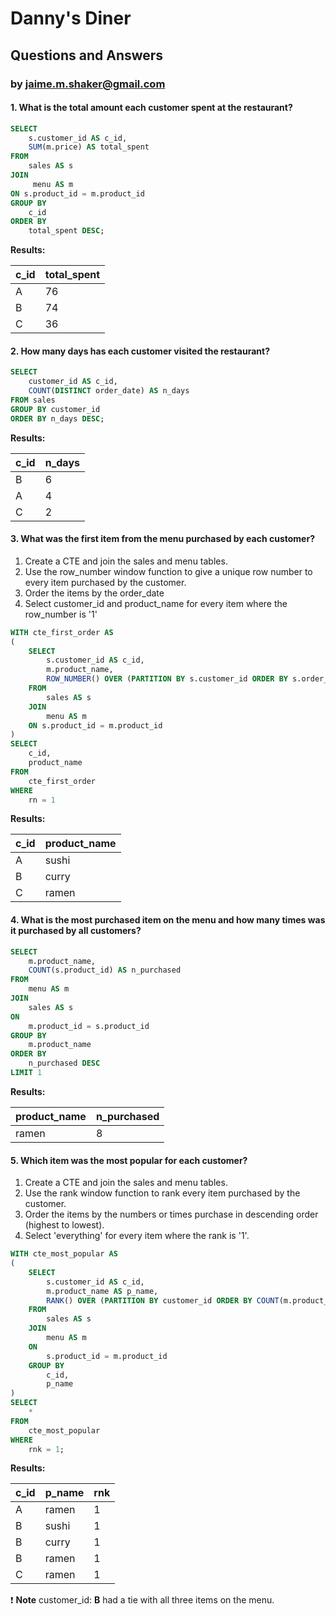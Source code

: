# Danny's Diner
## Questions and Answers
### by jaime.m.shaker@gmail.com


#### 1. What is the total amount each customer spent at the restaurant?

````sql
SELECT 
	s.customer_id AS c_id,
	SUM(m.price) AS total_spent
FROM 
	sales AS s
JOIN
	 menu AS m 
ON s.product_id = m.product_id
GROUP BY 
	c_id
ORDER BY 
	total_spent DESC;
````

**Results:**

c_id|total_spent|
----|-----------|
A   |         76|
B   |         74|
C   |         36|

#### 2. How many days has each customer visited the restaurant?

````sql
SELECT 
	customer_id AS c_id,
	COUNT(DISTINCT order_date) AS n_days
FROM sales
GROUP BY customer_id
ORDER BY n_days DESC;
````

**Results:**

c_id|n_days|
----|------|
B   |     6|
A   |     4|
C   |     2|


#### 3. What was the first item from the menu purchased by each customer?

1. Create a CTE and join the sales and menu tables.
2. Use the row_number window function to give a unique row number to every item purchased by the customer.
3. Order the items by the order_date
4.  Select customer_id and product_name for every item where the row_number is '1'

````sql
WITH cte_first_order AS
(
	SELECT
		s.customer_id AS c_id,
		m.product_name,
		ROW_NUMBER() OVER (PARTITION BY s.customer_id ORDER BY s.order_date, s.product_id) AS rn
	FROM 
		sales AS s
	JOIN 
		menu AS m 
	ON s.product_id = m.product_id
)
SELECT 
	c_id,
	product_name
FROM 
	cte_first_order
WHERE 
	rn = 1
````

**Results:**

c_id|product_name|
----|------------|
A   |sushi       |
B   |curry       |
C   |ramen       |

#### 4. What is the most purchased item on the menu and how many times was it purchased by all customers?

````sql
SELECT 
	m.product_name,
	COUNT(s.product_id) AS n_purchased
FROM 
	menu AS m
JOIN 
	sales AS s 
ON 
	m.product_id = s.product_id
GROUP BY 
	m.product_name
ORDER BY 
	n_purchased DESC
LIMIT 1
````

**Results:**

product_name|n_purchased|
------------|-----------|
ramen       |          8|

#### 5. Which item was the most popular for each customer?

1. Create a CTE and join the sales and menu tables.
2. Use the rank window function to rank every item purchased by the customer.
3. Order the items by the numbers or times purchase  in descending order (highest to lowest).
4.  Select 'everything' for every item where the rank is '1'.

````sql
WITH cte_most_popular AS
(
	SELECT 
		s.customer_id AS c_id,
		m.product_name AS p_name,
		RANK() OVER (PARTITION BY customer_id ORDER BY COUNT(m.product_id) DESC) AS rnk
	FROM 
		sales AS s
	JOIN 
		menu AS m
	ON 
		s.product_id = m.product_id
	GROUP BY 
		c_id,
		p_name
)
SELECT 
	*
FROM 
	cte_most_popular
WHERE 
	rnk = 1;
````

**Results:**

c_id|p_name|rnk|
----|------|---|
A   |ramen |  1|
B   |sushi |  1|
B   |curry |  1|
B   |ramen |  1|
C   |ramen |  1|

❗ **Note** customer_id: **B** had a tie with all three items on the menu.

